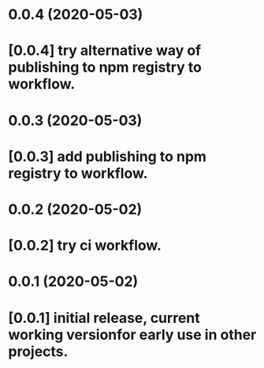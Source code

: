 # 0.0.4 (2020-05-03)

# [0.0.4] try alternative way of publishing to npm registry to workflow.


# 0.0.3 (2020-05-03)

# [0.0.3] add publishing to npm registry to workflow.


# 0.0.2 (2020-05-02)

# [0.0.2] try ci workflow.


# 0.0.1 (2020-05-02)

# [0.0.1] initial release, current working versionfor early use in other projects.